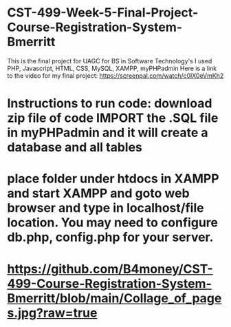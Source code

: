 # CST-499-Week-5-Final-Project-Course-Registration-System-Bmerritt
This is the final project for UAGC for BS in Software Technology's
I used PHP, Javascript, HTML, CSS, MySQL, XAMPP, myPHPadmin
Here is a link to the video for my final project: https://screenpal.com/watch/c0lX0eVmKh2
# Instructions to run code: download zip file of code IMPORT the .SQL file in myPHPadmin and it will create a database and all tables
# place folder under htdocs in XAMPP and start XAMPP and goto web browser and type in localhost/file location. You may need to configure db.php, config.php for your server.
# https://github.com/B4money/CST-499-Course-Registration-System-Bmerritt/blob/main/Collage_of_pages.jpg?raw=true
